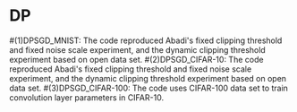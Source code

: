 # DP
#(1)DPSGD_MNIST: The code reproduced Abadi's fixed clipping threshold and fixed noise scale experiment, and the dynamic clipping threshold experiment based on open data set.
#(2)DPSGD_CIFAR-10: The code reproduced Abadi's fixed clipping threshold and fixed noise scale experiment, and the dynamic clipping threshold experiment based on open data set.
#(3)DPSGD_CIFAR-100: The code uses CIFAR-100 data set to train convolution layer parameters in CIFAR-10.
